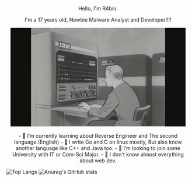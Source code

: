 <p align="center">
    Hello, I'm R4bin.
</p>

<p align="center">
    I'm a 17 years old, Newbie Malware Analyst and Developer!!!!
</p>

<p align="center">
    <img src="qweoiuqweiu.gif" alt="Typing">
</p>

<p align="center">
    - 🌱 I’m currently learning about Reverse Engineer and The second language.(English)
    - 👾 I write Go and C on linux mostly, But also know another language like C++ and Java too.
    - 🧢 I’m looking to join some University with IT or Com-Sci Major.
    - 🤏 I don't know almost everything about web dev.
</p>

![Top Langs](https://github-readme-stats.vercel.app/api/top-langs/?username=R4bin)
![Anurag's GitHub stats](https://github-readme-stats.vercel.app/api?username=R4bin)
